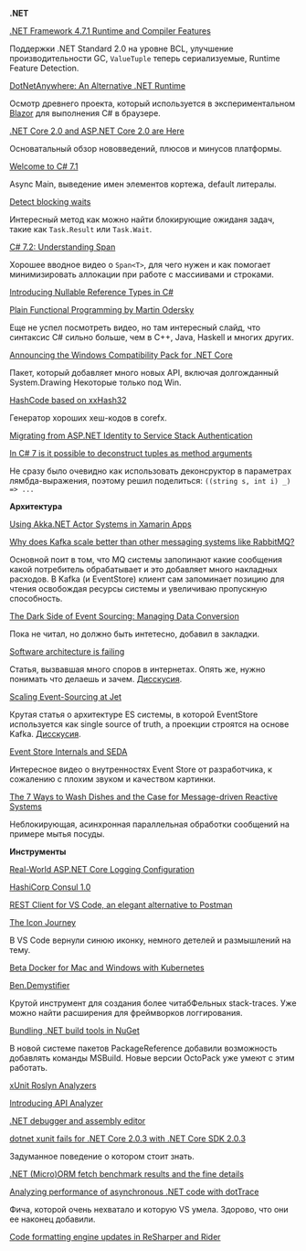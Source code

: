 **.NET**

[.NET Framework 4.7.1 Runtime and Compiler Features](https://blogs.msdn.microsoft.com/dotnet/2017/09/28/net-framework-4-7-1-runtime-and-compiler-features/)

Поддержки .NET Standard 2.0 на уровне BCL, улучшение производительности GC, `ValueTuple` теперь сериализуемые, Runtime Feature Detection.

[DotNetAnywhere: An Alternative .NET Runtime](http://mattwarren.org/2017/10/19/DotNetAnywhere-an-Alternative-.NET-Runtime/)

Осмотр древнего проекта, который используется в экспериментальном [Blazor](https://github.com/SteveSanderson/Blazor) для выполнения C# в браузере.

[.NET Core 2.0 and ASP.NET Core 2.0 are Here](https://weblog.west-wind.com/posts/2017/Oct/22/NET-Core-20-and-ASPNET-20-Core-are-finally-here)

Основатальный обзор нововведений, плюсов и минусов платформы.

[Welcome to C# 7.1](https://blogs.msdn.microsoft.com/dotnet/2017/10/31/welcome-to-c-7-1/)

Async Main, выведение имен элементов кортежа, default литералы.

[Detect blocking waits](https://github.com/dotnet/corefx/issues/8931#issuecomment-337354565)

Интересный метод как можно найти блокирующие ожиданя задач, такие как `Task.Result` или `Task.Wait`.

[C# 7.2: Understanding Span](https://channel9.msdn.com/Events/Connect/2017/T125)

Хорошее вводное видео о `Span<T>`, для чего нужен и как помогает минимизировать аллокации при работе с массиивами и строками.

[Introducing Nullable Reference Types in C#](https://blogs.msdn.microsoft.com/dotnet/2017/11/15/nullable-reference-types-in-csharp/)

[Plain Functional Programming by Martin Odersky](https://www.youtube.com/watch?v=YXDm3WHZT5g&feature=youtu.be&t=260)

Еще не успел посмотреть видео, но там интересный слайд, что синтаксис C# сильно больше, чем в С++, Java, Haskell и многих других.

[Announcing the Windows Compatibility Pack for .NET Core](https://blogs.msdn.microsoft.com/dotnet/2017/11/16/announcing-the-windows-compatibility-pack-for-net-core/)

Пакет, который добавляет много новых API, включая долгожданный System.Drawing Некоторые только под Win.

[HashCode based on xxHash32](https://github.com/dotnet/coreclr/pull/14863)

Генератор хороших хеш-кодов в corefx.

[Migrating from ASP.NET Identity to Service Stack Authentication](https://medium.com/@williams.jackj/migrating-from-asp-net-identity-to-service-stack-authentication-e9292495d218)

[In C# 7 is it possible to deconstruct tuples as method arguments
](https://stackoverflow.com/questions/41589540/in-c-sharp-7-is-it-possible-to-deconstruct-tuples-as-method-arguments/41590136)

Не сразу было очевидно как использовать деконсруктор в параметрах лямбда-выражения, поэтому решил поделиться: `((string s, int i) _) => ...`

**Архитектура**

[Using Akka.NET Actor Systems in Xamarin Apps](https://gregshackles.com/using-akka-net-in-xamarin-apps/)

[Why does Kafka scale better than other messaging systems like RabbitMQ?](https://www.quora.com/Why-does-Kafka-scale-better-than-other-messaging-systems-like-RabbitMQ/answer/Clemens-Vasters)

Основной поит в том, что MQ системы запопинают какие сообщения какой потребитель обрабатывает и это добавляет много накладных расходов. В Kafka (и EventStore) клиент сам запоминает позицию для чтения освобождая ресурсы системы и увеличиваю пропускную способность.

[The Dark Side of Event Sourcing: Managing Data Conversion](http://files.movereem.nl/2017saner-eventsourcing.pdf)

Пока не читал, но должно быть интетесно, добавил в закладки.

[Software architecture is failing](https://www.alexhudson.com/2017/10/14/software-architecture-failing/)

Статья, вызвавшая много споров в интернетах. Опять же, нужно понимать что делаешь и зачем. [Дисскусия](https://twitter.com/VaughnVernon/status/919712049323634688).

[Scaling Event-Sourcing at Jet](https://medium.com/@eulerfx/scaling-event-sourcing-at-jet-9c873cac33b8)

Крутая статья о архитектуре ES системы, в которой EventStore используется как single source of truth, а проекции строятся на основе Kafka. [Дисскусия](https://twitter.com/eulerfx/status/922881839857008642).

[Event Store Internals and SEDA](https://www.youtube.com/watch?v=jRmpYprh3aE)

Интересное видео о внутренностях Event Store от разработчика, к сожалению с плохим звуком и качеством картинки.

[The 7 Ways to Wash Dishes and the Case for Message-driven Reactive Systems](https://www.lightbend.com/blog/7-ways-washing-dishes-and-message-driven-reactive-systems)

Неблокирующая, асинхронная параллельная обработки сообщений на примере мытья посуды.

**Инструменты**

[Real-World ASP.NET Core Logging Configuration](https://mitchelsellers.com/blogs/2017/10/09/real-world-aspnet-core-logging-configuration)

[HashiCorp Consul 1.0](https://www.hashicorp.com/blog/hashicorp-consul-1-0)

[REST Client for VS Code, an elegant alternative to Postman](http://josephwoodward.co.uk/2017/10/rest-%20client-for-vs-code-an-elegant-alternative-postman)

[The Icon Journey](https://code.visualstudio.com/blogs/2017/10/24/theicon)

В VS Code вернули синюю иконку, немного детелей и размышлений на тему.

[Beta Docker for Mac and Windows with Kubernetes](https://blog.docker.com/2017/10/docker-for-mac-and-windows-with-kubernetes-beta/)

[Ben.Demystifier](https://github.com/benaadams/Ben.Demystifier)

Крутой инструмент для создания более читабФельных stack-traces. Уже можно найти расширения для фреймворков логгирования.

[Bundling .NET build tools in NuGet](http://www.natemcmaster.com/blog/2017/11/11/build-tools-in-nuget/)

В новой системе пакетов PackageReference добавили возможность добавлять команды MSBuild. Новые версии OctoPack уже умеют с этим работать.

[xUnit Roslyn Analyzers](http://davidpine.net/blog/xunit-powered-by-roslyn/)

[Introducing API Analyzer](https://blogs.msdn.microsoft.com/dotnet/2017/10/31/introducing-api-analyzer/)

[.NET debugger and assembly editor](https://github.com/0xd4d/dnSpy)

[dotnet xunit fails for .NET Core 2.0.3 with .NET Core SDK 2.0.3](https://github.com/xunit/xunit/issues/1573)

Задуманное поведение о котором стоит знать.

[.NET (Micro)ORM fetch benchmark results and the fine details](https://weblogs.asp.net/fbouma/net-micro-orm-fetch-benchmark-results-and-the-fine-details)

[Analyzing performance of asynchronous .NET code with dotTrace](https://blog.jetbrains.com/dotnet/2017/11/22/analyzing-performance-asynchronous-net-code-dottrace/)

Фича, которой очень нехватало и которую VS умела. Здорово, что они ее наконец добавили.

[Code formatting engine updates in ReSharper and Rider](https://blog.jetbrains.com/dotnet/2017/11/23/code-formatting-engine-updates-resharper-rider/)